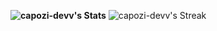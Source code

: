 **![capozi-devv's Stats](https://github-readme-stats.vercel.app/api?username=capozi-devv&theme=radical&show_icons=true&hide_border=false&count_private=true)** ![capozi-devv's Streak](https://github-readme-streak-stats.herokuapp.com/?user=capozi-devv&theme=radical&hide_border=false)
